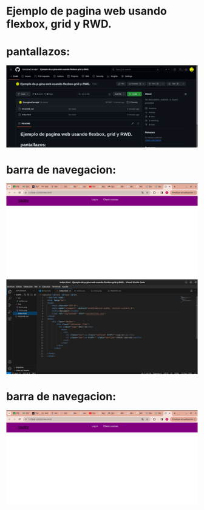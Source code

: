 # Ejemplo de pagina web usando flexbox, grid y RWD.

# pantallazos:

![Primer Pantallazo](img/inicio.png "inicio de commits")

# barra de navegacion:

![Segundo Pantallazo](img/barra.png "Barra de navegacion")
![Tercer Pantallazo](img/codigo1.png "Barra de navegacion, codigo")

# barra de navegacion:

![Segundo Pantallazo](img/barra.png "Barra de navegacion")